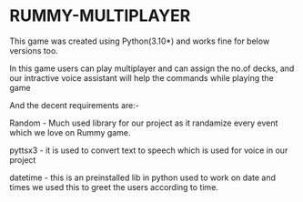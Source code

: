 # RUMMY-MULTIPLAYER

This game was created using Python(3.10*) and works fine for below versions too.

In this game users can play multiplayer and can assign the no.of decks, and our intractive voice assistant will help the commands while playing the game 

And the decent requirements are:-

Random - Much used library for our project as it randamize every event which we love on Rummy game.

pyttsx3 - it is used to convert text to speech which is used for voice in our project

datetime - this is an preinstalled lib in python used to work on date and times we used this to greet the users according to time.



